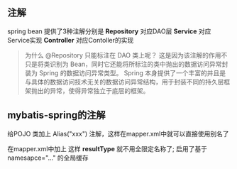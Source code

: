
## 注解
spring bean 提供了3种注解分别是
**Repository** 对应DAO层
**Service**  对应Service实现
**Controller** 对应Contoller的实现

>为什么 @Repository 只能标注在 DAO 类上呢？
这是因为该注解的作用不只是将类识别为 Bean，同时它还能将所标注的类中抛出的数据访问异常封装为 Spring 的数据访问异常类型。
Spring 本身提供了一个丰富的并且是与具体的数据访问技术无关的数据访问异常结构，用于封装不同的持久层框架抛出的异常，使得异常独立于底层的框架。



## mybatis-spring的注解
给POJO 类加上 Alias("xxx") 注解，这样在mapper.xml中就可以直接使用别名了

在mapper.xml中加上 <cache/> 这样 **resultType** 就不用全限定名称了;
<cache /> 启用了基于 namesapce="..." 的全局缓存

